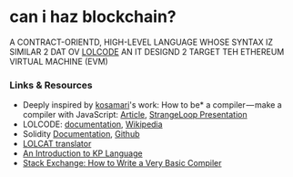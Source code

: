 # can i haz blockchain?

A CONTRACT-ORIENTD, HIGH-LEVEL LANGUAGE WHOSE SYNTAX IZ SIMILAR 2 DAT OV [LOLCODE](http://lolcode.org/) AN IT DESIGND 2 TARGET TEH ETHEREUM VIRTUAL MACHINE (EVM)


### Links & Resources
- Deeply inspired by [kosamari](https://twitter.com/kosamari)'s work: How to be* a compiler — make a compiler with JavaScript: [Article](https://medium.com/@kosamari/how-to-be-a-compiler-make-a-compiler-with-javascript-4a8a13d473b4), [StrangeLoop Presentation](https://www.youtube.com/watch?v=-xlbfBUZN5s)
- LOLCODE: [documentation](http://lolcode.org/), [Wikipedia](https://en.wikipedia.org/wiki/LOLCODE)
- Solidity [Documentation](https://solidity.readthedocs.io/en/develop/), [Github](https://github.com/ethereum/solidity)
- [LOLCAT translator](http://speaklolcat.com/)
- [An Introduction to KP Language](http://www.cs.cmu.edu/~taey/pub/knit.pdf)
- [Stack Exchange: How to Write a Very Basic Compiler](https://softwareengineering.stackexchange.com/questions/165543/how-to-write-a-very-basic-compiler)
